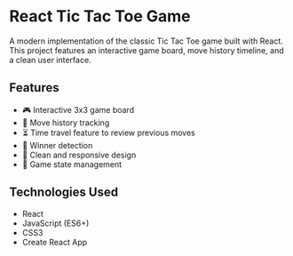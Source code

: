 # React Tic Tac Toe Game

A modern implementation of the classic Tic Tac Toe game built with React. This project features an interactive game board, move history timeline, and a clean user interface.

## Features

- 🎮 Interactive 3x3 game board
- 📝 Move history tracking
- ⏳ Time travel feature to review previous moves
- 🎯 Winner detection
- 💅 Clean and responsive design
- 🔄 Game state management

## Technologies Used

- React
- JavaScript (ES6+)
- CSS3
- Create React App
